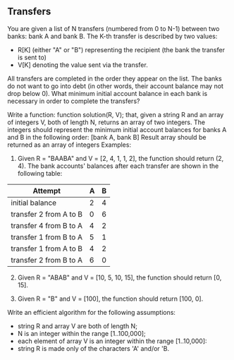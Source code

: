 ## Transfers
You are given a list of N transfers (numbered from 0 to N-1) between two banks: bank A and bank B. The K-th transfer is described by
two values:

- R[K] (either "A" or "B") representing the recipient (the bank the transfer is sent to)
- V[K] denoting the value sent via the transfer.

All transfers are completed in the order they appear on the list. The banks do not want to go into debt (in other words, their account
balance may not drop below 0). What minimum initial account balance in each bank is necessary in order to complete the transfers?

Write a function:
function solution(R, V);
that, given a string R and an array of integers V, both of length N, returns an array of two integers. The integers should represent the
minimum initial account balances for banks A and B in the following order: [bank A, bank B]
Result array should be returned as an array of integers
Examples:
1. Given R = "BAABA" and V = [2, 4, 1, 1, 2], the function should return (2, 4). The bank accounts' balances after each transfer are shown in
the following table:

                      
| Attempt | A   | B   |
| ------- | --- | --- |
| initial balance | 2 | 4 |
| transfer 2 from A to B | 0 | 6 |
| transfer 4 from B to A | 4 | 2 |
| transfer 1 from B to A | 5 | 1 |
| transfer 1 from A to B | 4 | 2 |
| transfer 2 from B to A | 6 | 0 |


                                    
2. Given R = "ABAB" and V = [10, 5, 10, 15], the function should return [0, 15].

3. Given R = "B" and V = [100], the function should return [100, 0].

Write an efficient algorithm for the following assumptions:

- string R and array V are both of length N;
- N is an integer within the range [1..100,000];
- each element of array V is an integer within the range [1..10,000]:
- string R is made only of the characters 'A' and/or 'B.
